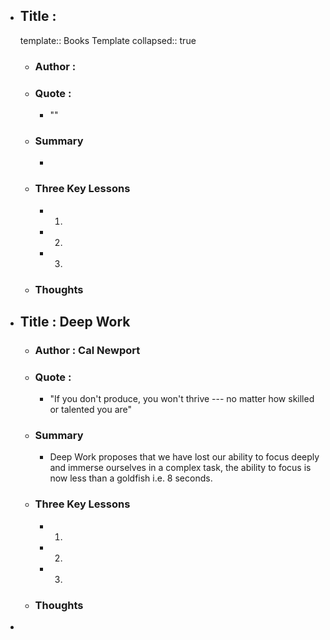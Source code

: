 - ## Title : 
  template:: Books Template
  collapsed:: true
	- ### Author :
	- ### Quote :
		- ""
	- ### Summary
		-
	- ### Three Key Lessons
		- 1.
		- 2.
		- 3.
	- ### Thoughts
- ## Title : Deep Work
	- ### Author : Cal Newport
	- ### Quote :
		- "If you don't produce, you won't thrive --- no matter how skilled or talented you are"
	- ### Summary
		- Deep Work proposes that we have lost our ability to focus deeply and immerse ourselves in a complex task, the ability to focus is now less than a goldfish i.e. 8 seconds.
	- ### Three Key Lessons
		- 1.
		- 2.
		- 3.
	- ### Thoughts
-